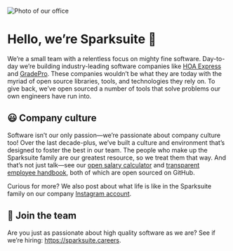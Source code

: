 ![Photo of our office](https://user-images.githubusercontent.com/3850064/135926280-de5e129a-7ed6-4a7e-8848-8cb8a608734e.jpg)

# Hello, we’re Sparksuite 👋

We’re a small team with a relentless focus on mighty fine software. Day-to-day we’re building industry-leading software companies like [HOA Express](https://www.hoa-express.com/) and [GradePro](https://gradepro.app/). These companies wouldn’t be what they are today with the myriad of open source libraries, tools, and technologies they rely on. To give back, we’ve open sourced a number of tools that solve problems our own engineers have run into.

## 😃 Company culture

Software isn’t our only passion—we’re passionate about company culture too! Over the last decade-plus, we’ve built a culture and environment that’s designed to foster the best in our team. The people who make up the Sparksuite family are our greatest resource, so we treat them that way. And that’s not just talk—see our [open salary calculator](https://salaries.sparksuite.com/) and [transparent employee handbook](https://handbook.sparksuite.com/), both of which are open sourced on GitHub.

Curious for more? We also post about what life is like in the Sparksuite family on our company [Instagram account](https://www.instagram.com/sparksuitehq/).

## 🤙 Join the team

Are you just as passionate about high quality software as we are? See if we’re hiring: https://sparksuite.careers.
